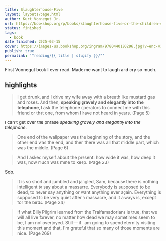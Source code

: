 ```yaml
---
title: Slaughterhouse-Five
layout: layouts/page.html
author: Kurt Vonnegut Jr.
url: https://bookshop.org/p/books/slaughterhouse-five-or-the-children-s-crusade-a-duty-dance-with-death-kurt-vonnegut/15551258?ean=9780440180296&next=t
status: finished
tags:
  - book
date finished: 2025-03-15
cover: https://images-us.bookshop.org/ingram/9780440180296.jpg?v=enc-v1
publish: true
permalink: '"reading/{{ title | slugify }}/"'
---
```

First Vonnegut book I ever read. Made me want to laugh and cry so much.

## highlights
> I get drunk, and I drive my wife away with a breath like mustard gas and roses. And then, **speaking gravely and elegantly into the telephone**, I ask the telephone operators to connect me with this friend or that one, from whom I have not heard in years. (Page 5)

I can't get over the phrase *speaking gravely and elegantly into the telephone*.

> One end of the wallpaper was the beginning of the story, and the other end was the end, and then there was all that middle part, which was the middle. (Page 6)

> And I asked myself about the present: how wide it was, how deep it was, how much was mine to keep. (Page 23)

Sob.

> It is so short and jumbled and jangled, Sam, because there is nothing intelligent to say about a massacre. Everybody is supposed to be dead, to never say anything or want anything ever again. Everything is supposed to be very quiet after a massacre, and it always is, except for the birds. (Page 24)

> If what Billy Pilgrim learned from the Tralfamadorians is true, that we will all live forever, no matter how dead we may sometimes seem to be, I am not overjoyed. Still — if I am going to spend eternity visiting this moment and that, I'm grateful that so many of those moments are nice. (Page 269)

